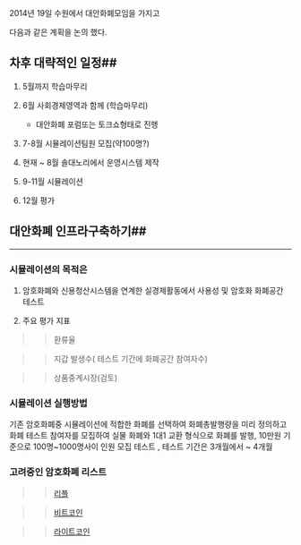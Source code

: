 2014년 19일 수원에서 대안화폐모임을 가지고 

다음과 같은 계획을 논의 했다.

## 차후 대략적인 일정##

1. 5월까지 학습마무리

2. 6월 사회경제영역과 함께 (학습마무리)
   - 대안화폐 포럼또는 토크쇼형태로 진행

3. 7-8월 시뮬레이션팀원 모집(약100명?)

4. 현재 ~ 8월 솔대노리에서 운영시스템 제작

5. 9-11월 시뮬레이션

6. 12월 평가


## 대안화폐 인프라구축하기##
-----------------------

### 시뮬레이션의 목적은 

1. 암호화폐와 신용청산시스템을 연계한 실경제활동에서 사용성 및 암호화 화폐공간 테스트

2. 주요 평가 지표

>> 환류율

>> 지갑 발생수( 테스트 기간에 화폐공간 참여자수)

>> 상품중계시장(검토)

### 시뮬레이션 실행방법

기존 암호화폐중 시뮬레이션에 적합한 화폐를 선택하여 화폐총발행량을 미리 정의하고 
화폐 테스트 참여자를 모집하여 실물 화폐와 1대1 교환 형식으로 화폐를 발행,
10만원 기준으로 100명~1000명사이 인원 모집 테스트 , 테스트 기간은 3개월에서 ~ 4개월


### 고려중인 암호화폐 리스트

>> [리플](http://www.ripple.com)

>> [비트코인](http://www.bitcoin.org)

>> [라이트코인](http://www.litecoin.org)
    
